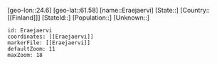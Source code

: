 ﻿---
location: [61.58,24.6]
mapzoom: [7,12] 
mapmarker: city 
type: City
tags:
- geo/City


SpocWebEntityId: 30060
isDeleted: false
confidential: public

---
[geo-lon::24.6]
[geo-lat::61.58]
[name::Eraejaervi]
[State::]
[Country::[[Finland]]]
[StateId::]
[Population::]
[Unknown::]


```leaflet
id: Eraejaervi
coordinates: [[Eraejaervi]]
markerFile: [[Eraejaervi]]
defaultZoom: 11 
maxZoom: 18
```
